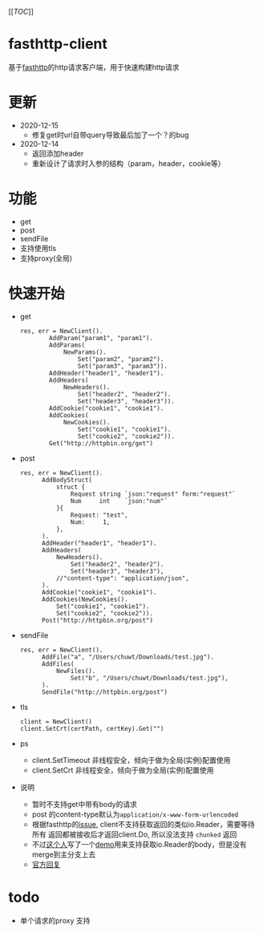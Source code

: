[[_TOC_]]

# fasthttp-client
基于[fasthttp](https://github.com/valyala/fasthttp#installapplication/x-www-form-urlencoded)的http请求客户端，用于快速构建http请求

# 更新
- 2020-12-15
    - 修复get时url自带query导致最后加了一个？的bug
- 2020-12-14
	- 返回添加header
	- 重新设计了请求时入参的结构（param，header，cookie等）
	
# 功能
- get
- post
- sendFile
- 支持使用tls
- 支持proxy(全局)

# 快速开始
- get
    ```golang
    res, err = NewClient().
    		AddParam("param1", "param1").
    		AddParams(
    			NewParams().
    				Set("param2", "param2").
    				Set("param3", "param3")).
    		AddHeader("header1", "header1").
    		AddHeaders(
    			NewHeaders().
    				Set("header2", "header2").
    				Set("header3", "header3")).
    		AddCookie("cookie1", "cookie1").
    		AddCookies(
    			NewCookies().
    				Set("cookie1", "cookie1").
    				Set("cookie2", "cookie2")).
    		Get("http://httpbin.org/get")
    ```

- post

  ```golang
  res, err = NewClient().
  		AddBodyStruct(
  			struct {
  				Request string `json:"request" form:"request"`
  				Num     int    `json:"num"`
  			}{
  				Request: "test",
  				Num:     1,
  			},
  		).
  		AddHeader("header1", "header1").
  		AddHeaders(
  			NewHeaders().
  				Set("header2", "header2").
  				Set("header3", "header3"),
  			//"content-type": "application/json",
  		).
  		AddCookie("cookie1", "cookie1").
  		AddCookies(NewCookies().
  			Set("cookie1", "cookie1").
  			Set("cookie2", "cookie2")).
  		Post("http://httpbin.org/post")
  ```

- sendFile

  ```
  res, err = NewClient().
  		AddFile("a", "/Users/chuwt/Downloads/test.jpg").
  		AddFiles(
  			NewFiles().
  				Set("b", "/Users/chuwt/Downloads/test.jpg"),
  		).
  		SendFile("http://httpbin.org/post")
  ```
- tls

  ```
  client = NewClient()
  client.SetCrt(certPath, certKey).Get("")
  ```

- ps
    - client.SetTimeout 非线程安全，倾向于做为全局(实例)配置使用
    - client.SetCrt 非线程安全，倾向于做为全局(实例)配置使用

- 说明
    - 暂时不支持get中带有body的请求
    - post 的content-type默认为`application/x-www-form-urlencoded`
    - 根据fasthttp的[issue](https://github.com/valyala/fasthttp/issues/411), client不支持获取返回的类似io.Reader，需要等待所有
    返回都被接收后才返回client.Do, 所以没法支持 `chunked` 返回
    - 不过[这个人](https://github.com/erikdubbelboer)写了一个[demo](https://github.com/erikdubbelboer/fasthttp/commit/69515271036c791b25543da6a4360fadb6b61173)用来支持获取io.Reader的body，但是没有merge到主分支上去
    - [官方回复](https://github.com/valyala/fasthttp/issues/849)

# todo
- 单个请求的proxy 支持